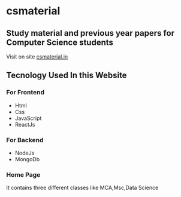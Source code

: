 # csmaterial

## Study material and previous year papers for Computer Science students 
    
    
    
Visit on site [csmaterial.in](https://www.csmaterial.in/)


## Tecnology Used In this Website

### For Frontend            
- Html 
- Css 
- JavaScript 
- ReactJs


 ### For Backend     
 - NodeJs                           
 - MongoDb
 
### Home Page 
It contains three different classes like MCA,Msc,Data Science 


